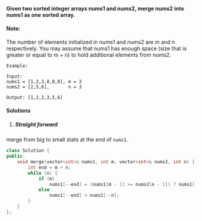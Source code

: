 #### Given two sorted integer arrays nums1 and nums2, merge nums2 into nums1 as one sorted array.

#### Note:

The number of elements initialized in nums1 and nums2 are m and n respectively.
You may assume that nums1 has enough space (size that is greater or equal to m + n) to hold additional elements from nums2.

```
Example:

Input:
nums1 = [1,2,3,0,0,0], m = 3
nums2 = [2,5,6],       n = 3

Output: [1,2,2,3,5,6]
```

#### Solutions

1. ##### Straight forward

merge from big to small stats at the end of `nums1`.

```cpp
class Solution {
public:
    void merge(vector<int>& nums1, int m, vector<int>& nums2, int n) {
        int end = m + n;
        while (n) {
            if (m)
                nums1[--end] = (nums1[m - 1] >= nums2[n - 1]) ? nums1[--m] : nums2[--n];
            else
                nums1[--end] = nums2[--n];
        }
    }
};

```